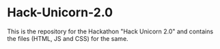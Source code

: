 # Hack-Unicorn-2.0
This is the repository for the Hackathon "Hack Unicorn 2.0" and contains the files (HTML, JS and CSS) for the same.
